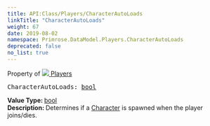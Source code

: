 ```yaml
---
title: API:Class/Players/CharacterAutoLoads
linkTitle: "CharacterAutoLoads"
weight: 67
date: 2019-08-02
namespace: Primrose.DataModel.Players.CharacterAutoLoads
deprecated: false
no_list: true
---
```

Property of <a href="/docs/api-reference/Class/Players"><img src="/icons/silk/users.png"/>&nbsp;Players</a>
<pre class="method-declaration">
CharacterAutoLoads: <a class="type" href="/docs/api-reference/System/Primitives#boolean">bool</a></pre>
<b>Value Type: </b>
<a class="type" href="/docs/api-reference/System/Primitives#boolean">bool</a>
<br/>
<b>Description: </b>
Determines if a <a href="/docs/api-reference/Class/Character/" >Character</a> is spawned when the player joins/dies.

